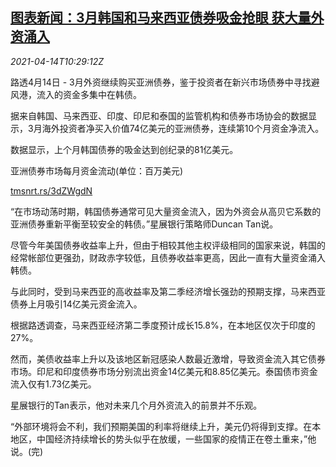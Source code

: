 <!--1618396264000-->
[图表新闻：3月韩国和马来西亚债券吸金抢眼 获大量外资涌入](https://cn.reuters.com/article/graphic-march-kr-malaysia-bond-0414-idCNKBS2C119R)
------

<div><i>2021-04-14T10:29:12Z</i></div><p>路透4月14日 - 3月外资继续购买亚洲债券，鉴于投资者在新兴市场债券中寻找避风港，流入的资金多集中在韩债。</p><p>据来自韩国、马来西亚、印度、印尼和泰国的监管机构和债券市场协会的数据显示，3月海外投资者净买入价值74亿美元的亚洲债券，连续第10个月资金净流入。</p><p>数据显示，上个月韩国债券的吸金达到创纪录的81亿美元。</p><p>亚洲债券市场每月资金流动(单位：百万美元)</p><p><a href="https://tmsnrt.rs/3dZWgdN">tmsnrt.rs/3dZWgdN</a></p><p>“在市场动荡时期，韩国债券通常可见大量资金流入，因为外资会从高贝它系数的亚洲债券重新平衡至较安全的韩债。”星展银行策略师Duncan Tan说。</p><p>尽管今年美国债券收益率上升，但由于相较其他主权评级相同的国家来说，韩国的经常帐部位更强劲，财政赤字较低，且债券收益率更高，因此一直有大量资金涌入韩债。</p><p>与此同时，受到马来西亚的高收益率及第二季经济增长强劲的预期支撑，马来西亚债券上月吸引14亿美元资金流入。</p><p>根据路透调查，马来西亚经济第二季度预计成长15.8%，在本地区仅次于印度的27%。</p><p>然而，美债收益率上升以及该地区新冠感染人数最近激增，导致资金流入其它债券市场。印尼和印度债券市场分别流出资金14亿美元和8.85亿美元。泰国债市资金流入仅有1.73亿美元。</p><p>星展银行的Tan表示，他对未来几个月外资流入的前景并不乐观。</p><p>“外部环境将会不利，我们预期美国的利率将继续上升，美元仍将得到支撑。在本地区，中国经济持续增长的势头似乎在放缓，一些国家的疫情正在卷土重来，”他说。(完)</p>

